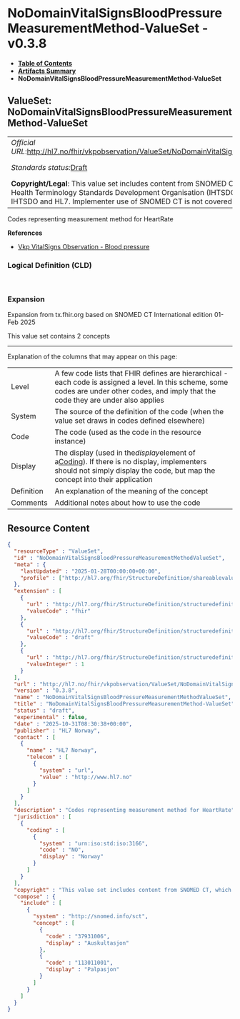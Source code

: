 # NoDomainVitalSignsBloodPressureMeasurementMethod-ValueSet - v0.3.8

* [**Table of Contents**](toc.md)
* [**Artifacts Summary**](artifacts.md)
* **NoDomainVitalSignsBloodPressureMeasurementMethod-ValueSet**

## ValueSet: NoDomainVitalSignsBloodPressureMeasurementMethod-ValueSet 

| | | |
| :--- | :--- | :--- |
| *Official URL*:http://hl7.no/fhir/vkpobservation/ValueSet/NoDomainVitalSignsBloodPressureMeasurementMethodValueSet | *Version*:0.3.8 | |
| *Standards status:*[Draft](http://hl7.org/fhir/R4/versions.html#std-process) | [Maturity Level](http://hl7.org/fhir/versions.html#maturity): 1 | *Computable Name*:NoDomainVitalSignsBloodPressureMeasurementMethodValueSet |
| **Copyright/Legal**: This value set includes content from SNOMED CT, which is copyright © 2002+ International Health Terminology Standards Development Organisation (IHTSDO), and distributed by agreement between IHTSDO and HL7. Implementer use of SNOMED CT is not covered by this agreement | | |

 
Codes representing measurement method for HeartRate 

 **References** 

* [Vkp VitalSigns Observation - Blood pressure](StructureDefinition-vkp-Observation-Bloodpressure.md)

### Logical Definition (CLD)

 

### Expansion

Expansion from tx.fhir.org based on SNOMED CT International edition 01-Feb 2025

This value set contains 2 concepts

-------

 Explanation of the columns that may appear on this page: 

| | |
| :--- | :--- |
| Level | A few code lists that FHIR defines are hierarchical - each code is assigned a level. In this scheme, some codes are under other codes, and imply that the code they are under also applies |
| System | The source of the definition of the code (when the value set draws in codes defined elsewhere) |
| Code | The code (used as the code in the resource instance) |
| Display | The display (used in the*display*element of a[Coding](http://hl7.org/fhir/R4/datatypes.html#Coding)). If there is no display, implementers should not simply display the code, but map the concept into their application |
| Definition | An explanation of the meaning of the concept |
| Comments | Additional notes about how to use the code |



## Resource Content

```json
{
  "resourceType" : "ValueSet",
  "id" : "NoDomainVitalSignsBloodPressureMeasurementMethodValueSet",
  "meta" : {
    "lastUpdated" : "2025-01-28T00:00:00+00:00",
    "profile" : ["http://hl7.org/fhir/StructureDefinition/shareablevalueset"]
  },
  "extension" : [
    {
      "url" : "http://hl7.org/fhir/StructureDefinition/structuredefinition-wg",
      "valueCode" : "fhir"
    },
    {
      "url" : "http://hl7.org/fhir/StructureDefinition/structuredefinition-standards-status",
      "valueCode" : "draft"
    },
    {
      "url" : "http://hl7.org/fhir/StructureDefinition/structuredefinition-fmm",
      "valueInteger" : 1
    }
  ],
  "url" : "http://hl7.no/fhir/vkpobservation/ValueSet/NoDomainVitalSignsBloodPressureMeasurementMethodValueSet",
  "version" : "0.3.8",
  "name" : "NoDomainVitalSignsBloodPressureMeasurementMethodValueSet",
  "title" : "NoDomainVitalSignsBloodPressureMeasurementMethod-ValueSet",
  "status" : "draft",
  "experimental" : false,
  "date" : "2025-10-31T08:30:38+00:00",
  "publisher" : "HL7 Norway",
  "contact" : [
    {
      "name" : "HL7 Norway",
      "telecom" : [
        {
          "system" : "url",
          "value" : "http://www.hl7.no"
        }
      ]
    }
  ],
  "description" : "Codes representing measurement method for HeartRate",
  "jurisdiction" : [
    {
      "coding" : [
        {
          "system" : "urn:iso:std:iso:3166",
          "code" : "NO",
          "display" : "Norway"
        }
      ]
    }
  ],
  "copyright" : "This value set includes content from SNOMED CT, which is copyright © 2002+ International Health Terminology Standards Development Organisation (IHTSDO), and distributed by agreement between IHTSDO and HL7. Implementer use of SNOMED CT is not covered by this agreement",
  "compose" : {
    "include" : [
      {
        "system" : "http://snomed.info/sct",
        "concept" : [
          {
            "code" : "37931006",
            "display" : "Auskultasjon"
          },
          {
            "code" : "113011001",
            "display" : "Palpasjon"
          }
        ]
      }
    ]
  }
}

```
